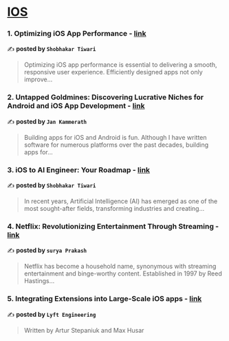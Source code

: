 
<h1><a href=https://medium.com/tag/ios/recommended target="_blank" rel="noopener noreferrer">IOS</a></h1>
<h3>1. Optimizing iOS App Performance - <a href="https://medium.com/@shobhakartiwari/optimizing-ios-app-performance-1f9bd7a9f0b3" target="_blank" rel="noopener noreferrer">link</a></h3>

✍️ **posted by `Shobhakar Tiwari`**

<blockquote>Optimizing iOS app performance is essential to delivering a smooth, responsive user experience. Efficiently designed apps not only improve…</blockquote>

<h3>2. Untapped Goldmines: Discovering Lucrative Niches for Android and iOS App Development - <a href="https://medium.com/@jankammerath/untapped-goldmines-discovering-lucrative-niches-for-android-and-ios-app-development-ac7b073abcfd" target="_blank" rel="noopener noreferrer">link</a></h3>

✍️ **posted by `Jan Kammerath`**

<blockquote>Building apps for iOS and Android is fun. Although I have written software for numerous platforms over the past decades, building apps for…</blockquote>

<h3>3. iOS to AI Engineer: Your Roadmap - <a href="https://medium.com/@shobhakartiwari/ios-to-ai-engineer-roadmap-00e5ed8c4084" target="_blank" rel="noopener noreferrer">link</a></h3>

✍️ **posted by `Shobhakar Tiwari`**

<blockquote>In recent years, Artificial Intelligence (AI) has emerged as one of the most sought-after fields, transforming industries and creating…</blockquote>

<h3>4. Netflix: Revolutionizing Entertainment Through Streaming - <a href="https://medium.com/@dspsuryaprakash58/netflix-revolutionizing-entertainment-through-streaming-365c1c751823" target="_blank" rel="noopener noreferrer">link</a></h3>

✍️ **posted by `surya Prakash`**

<blockquote>Netflix has become a household name, synonymous with streaming entertainment and binge-worthy content. Established in 1997 by Reed Hastings…</blockquote>

<h3>5. Integrating Extensions into Large-Scale iOS apps - <a href="https://medium.com/lyft-engineering/integrating-extensions-into-large-scale-ios-apps-8f15dc5f3be9" target="_blank" rel="noopener noreferrer">link</a></h3>

✍️ **posted by `Lyft Engineering`**

<blockquote>Written by Artur Stepaniuk and Max Husar</blockquote>

